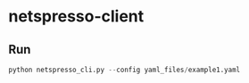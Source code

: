 # netspresso-client

## Run
```python
python netspresso_cli.py --config yaml_files/example1.yaml
```
